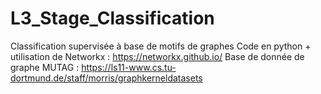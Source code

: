 # L3_Stage_Classification
Classification supervisée à base de motifs de graphes
Code en python + utilisation de Networkx : https://networkx.github.io/
Base de donnée de graphe MUTAG : https://ls11-www.cs.tu-dortmund.de/staff/morris/graphkerneldatasets
